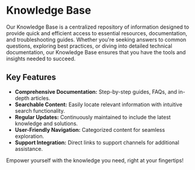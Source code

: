 # Knowledge Base

Our Knowledge Base is a centralized repository of information designed to provide quick and efficient access to essential resources, documentation, and troubleshooting guides. Whether you're seeking answers to common questions, exploring best practices, or diving into detailed technical documentation, our Knowledge Base ensures that you have the tools and insights needed to succeed.

## Key Features
- **Comprehensive Documentation:** Step-by-step guides, FAQs, and in-depth articles.
- **Searchable Content:** Easily locate relevant information with intuitive search functionality.
- **Regular Updates:** Continuously maintained to include the latest knowledge and solutions.
- **User-Friendly Navigation:** Categorized content for seamless exploration.
- **Support Integration:** Direct links to support channels for additional assistance.

Empower yourself with the knowledge you need, right at your fingertips!

